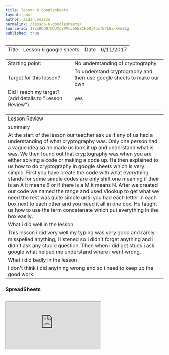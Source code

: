```yaml
---
title: lesson 6 googlesheets
layout: post
author: aidan.meazzo
permalink: /lesson-6-googlesheets/
source-id: 17vsRDd0rMUJXqYVVvJ65UZCkeOj4bcT6PLGi-KveZ1g
published: true
---
```

<table>
  <tr>
    <td>Title</td>
    <td>Lesson 6 google sheets</td>
    <td>Date</td>
    <td>6/11/2017</td>
  </tr>
</table>


<table>
  <tr>
    <td>Starting point:</td>
    <td>No understanding of cryptography</td>
  </tr>
  <tr>
    <td>Target for this lesson?</td>
    <td>To understand cryptography and then use google sheets to make our own</td>
  </tr>
  <tr>
    <td>Did I reach my target?
(add details to "Lesson Review")</td>
    <td>yes</td>
  </tr>
</table>


<table>
  <tr>
    <td>Lesson Review</td>
  </tr>
  <tr>
    <td>summary</td>
  </tr>
  <tr>
    <td>At the start of the lesson our teacher ask us if any of us had a understanding of what cryptography was. Only one person had a vague idea so he made us look it up and understand what is was. We then found out that cryptography was when you are either solving a code or making a code up. He then explained to us how to do cryptography in google sheets which is very simple. First you have create the code with what everything stands for some simple codes are only shift one meaning if their is an A it means B or if there is a M it means N. After we created our code we named the range and used Vlookup to get what we need the rest was quite simple until you had each letter in each box next to each other and you need it all in one box. He taught us how to use the term concatenate which put everything in the box easily.</td>
  </tr>
  <tr>
    <td>What i did well in the lesson</td>
  </tr>
  <tr>
    <td>This lesson i did very well my typing was very good and rarely misspelled anything, i listened so i didn't forget anything and i didn't ask any stupid question. Then when i did get stuck i ask google what helped me understand where i went wrong.</td>
  </tr>
  <tr>
    <td>What i did badly in the lesson</td>
  </tr>
  <tr>
    <td>I don't think i did anything wrong and so i need to keep up the good work.</td>
  </tr>
</table>

<h3>SpreadSheets<h2/>
<iframe src="https://docs.google.com/spreadsheets/d/e/2PACX-1vRXsZyTRtAVgTfa6hDqwpOxItQdtB6w61zqRBNptzTdA3zvjS56B1kCe31kY64IBUuKK0q1xGjjpZYL/pubhtml"></iframe>
